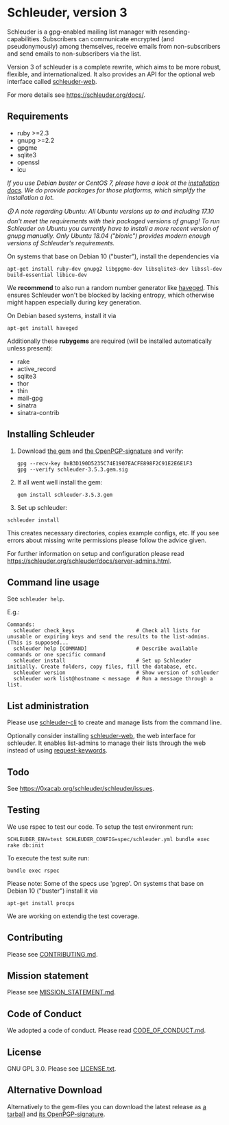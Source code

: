Schleuder, version 3
======================================

Schleuder is a gpg-enabled mailing list manager with resending-capabilities. Subscribers can communicate encrypted (and pseudonymously) among themselves, receive emails from non-subscribers and send emails to non-subscribers via the list.

Version 3 of schleuder is a complete rewrite, which aims to be more robust, flexible, and internationalized. It
also provides an API for the optional web interface called [schleuder-web](https://0xacab.org/schleuder/schleuder-web).

For more details see <https://schleuder.org/docs/>.

Requirements
------------
* ruby >=2.3
* gnupg >=2.2
* gpgme
* sqlite3
* openssl
* icu

*If you use Debian buster or CentOS 7, please have a look at the [installation docs](https://schleuder.org/schleuder/docs/server-admins.html#installation). We do provide packages for those platforms, which simplify the installation a lot.*

*🛈 A note regarding Ubuntu: All Ubuntu versions up to and including 17.10 don't meet the requirements with their packaged versions of gnupg! To run Schleuder on Ubuntu you currently have to install a more recent version of gnupg manually. Only Ubuntu 18.04 ("bionic") provides modern enough versions of Schleuder's requirements.*

On systems that base on Debian 10 ("buster"), install the dependencies via

    apt-get install ruby-dev gnupg2 libgpgme-dev libsqlite3-dev libssl-dev build-essential libicu-dev


We **recommend** to also run a random number generator like [haveged](http://www.issihosts.com/haveged/). This ensures Schleuder won't be blocked by lacking entropy, which otherwise might happen especially during key generation.

On Debian based systems, install it via

    apt-get install haveged


Additionally these **rubygems** are required (will be installed automatically unless present):

* rake
* active_record
* sqlite3
* thor
* thin
* mail-gpg
* sinatra
* sinatra-contrib


Installing Schleuder
------------

1. Download [the gem](https://schleuder.org/download/schleuder-3.5.3.gem) and [the OpenPGP-signature](https://schleuder.org/download/schleuder-3.5.3.gem.sig) and verify:
   ```
   gpg --recv-key 0xB3D190D5235C74E1907EACFE898F2C91E2E6E1F3
   gpg --verify schleuder-3.5.3.gem.sig
   ```

2. If all went well install the gem:
   ```
   gem install schleuder-3.5.3.gem
   ```

3. Set up schleuder:
  ```
  schleuder install
  ```
  This creates necessary directories, copies example configs, etc. If you see errors about missing write permissions please follow the advice given.


For further information on setup and configuration please read <https://schleuder.org/schleuder/docs/server-admins.html>.


Command line usage
-----------------

See `schleuder help`.

E.g.:

    Commands:
      schleuder check_keys                    # Check all lists for unusable or expiring keys and send the results to the list-admins. (This is supposed...
      schleuder help [COMMAND]                # Describe available commands or one specific command
      schleuder install                       # Set up Schleuder initially. Create folders, copy files, fill the database, etc.
      schleuder version                       # Show version of schleuder
      schleuder work list@hostname < message  # Run a message through a list.

List administration
-------------------

Please use
[schleuder-cli](https://0xacab.org/schleuder/schleuder-cli) to create and
manage lists from the command line.

Optionally consider installing
[schleuder-web](https://0xacab.org/schleuder/schleuder-web), the web
interface for schleuder. It enables list-admins to manage their lists through
the web instead of using [request-keywords](https://schleuder.org/docs/#subscription-and-key-management).



Todo
----

See <https://0xacab.org/schleuder/schleuder/issues>.

Testing
-------
We use rspec to test our code. To setup the test environment run:


    SCHLEUDER_ENV=test SCHLEUDER_CONFIG=spec/schleuder.yml bundle exec rake db:init

To execute the test suite run:

    bundle exec rspec

Please note: Some of the specs use 'pgrep'. On systems that base on Debian 10 ("buster") install it via 

    apt-get install procps

We are working on extendig the test coverage.

Contributing
------------

Please see [CONTRIBUTING.md](CONTRIBUTING.md).


Mission statement
-----------------

Please see [MISSION_STATEMENT.md](MISSION_STATEMENT.md).


Code of Conduct
---------------

We adopted a code of conduct. Please read [CODE_OF_CONDUCT.md](CODE_OF_CONDUCT.md).


License
-------

GNU GPL 3.0. Please see [LICENSE.txt](LICENSE.txt).


Alternative Download
--------------------

Alternatively to the gem-files you can download the latest release as [a tarball](https://schleuder.org/download/schleuder-3.5.3.tar.gz) and [its OpenPGP-signature](https://schleuder.org/download/schleuder-3.5.3.tar.gz.sig).
